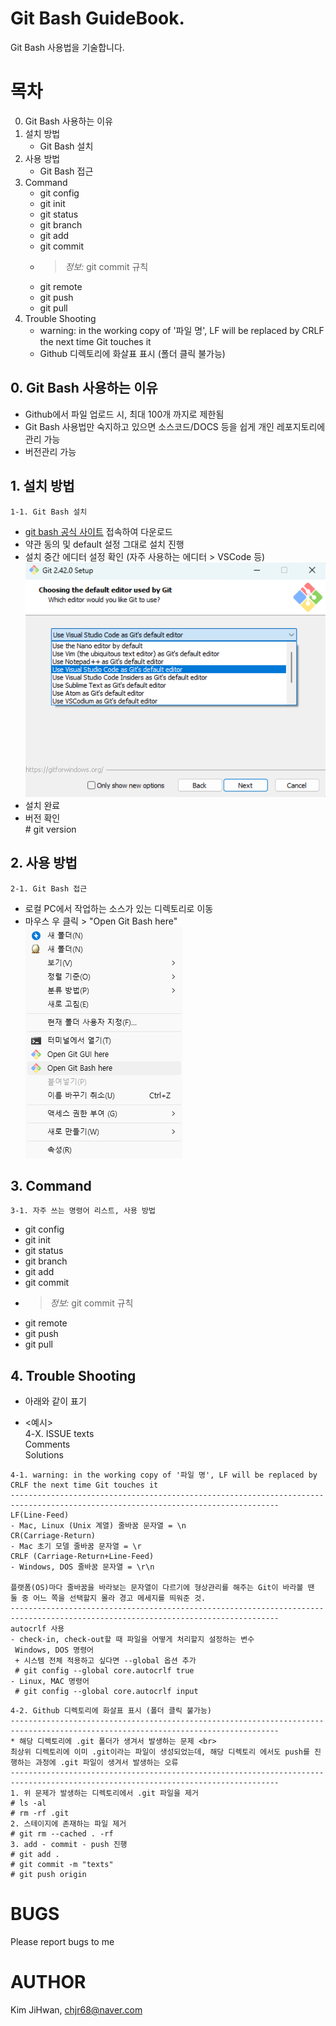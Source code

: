 # Git Bash GuideBook.
Git Bash 사용법을 기술합니다.

# 목차
0. Git Bash 사용하는 이유
1. 설치 방법
    * Git Bash 설치
2. 사용 방법
    * Git Bash 접근
3. Command
    * git config 
    * git init
    * git status
    * git branch
    * git add
    * git commit
    * > *<i class="fa fa-info-circle" aria-hidden="true"></i> 정보:* git commit 규칙
    * git remote
    * git push
    * git pull
4. Trouble Shooting
    * warning: in the working copy of '파일 명', LF will be replaced by CRLF the next time Git touches it
    * Github 디렉토리에 화살표 표시 (폴더 클릭 불가능)

## 0. **Git Bash 사용하는 이유**
* Github에서 파일 업로드 시, 최대 100개 까지로 제한됨
* Git Bash 사용법만 숙지하고 있으면 소스코드/DOCS 등을 쉽게 개인 레포지토리에 관리 가능
* 버전관리 가능
## 1. **설치 방법**
    1-1. Git Bash 설치
* [git bash 공식 사이트](https://git-scm.com/) 접속하여 다운로드
* 약관 동의 및 default 설정 그대로 설치 진행
* 설치 중간 에디터 설정 확인 (자주 사용하는 에디터 > VSCode 등) <br>
![image](https://github.com/chjr68/Git_Bash/blob/main/images/1-1.%20Editor_Setting.png)
* 설치 완료
* 버전 확인 <br>
\# git version

## 2. **사용 방법**
    2-1. Git Bash 접근
* 로컬 PC에서 작업하는 소스가 있는 디렉토리로 이동
* 마우스 우 클릭 > "Open Git Bash here" <br>
![image](https://github.com/chjr68/Git_Bash/blob/main/images/2-1.%20Open_Git_Bash.png)
## 3. **Command**
    3-1. 자주 쓰는 명령어 리스트, 사용 방법
* git config 
* git init
* git status
* git branch
* git add
* git commit
* > *<i class="fa fa-info-circle" aria-hidden="true"></i> 정보:* git commit 규칙
* git remote
* git push
* git pull
## 4. **Trouble Shooting**
- 아래와 같이 표기 <br>

- <예시> <br>
4-X. ISSUE texts <br>
Comments <br>
Solutions <br>

```
4-1. warning: in the working copy of '파일 명', LF will be replaced by CRLF the next time Git touches it
----------------------------------------------------------------------------------------------------------------------------------
LF(Line-Feed)
- Mac, Linux (Unix 계열) 줄바꿈 문자열 = \n 
CR(Carriage-Return)
- Mac 초기 모델 줄바꿈 문자열 = \r
CRLF (Carriage-Return+Line-Feed)
- Windows, DOS 줄바꿈 문자열 = \r\n

플랫폼(OS)마다 줄바꿈을 바라보는 문자열이 다르기에 형상관리를 해주는 Git이 바라볼 땐 둘 중 어느 쪽을 선택할지 몰라 경고 메세지를 띄워준 것.
----------------------------------------------------------------------------------------------------------------------------------
autocrlf 사용
- check-in, check-out할 때 파일을 어떻게 처리할지 설정하는 변수
 Windows, DOS 명령어
 + 시스템 전체 적용하고 싶다면 --global 옵션 추가
 # git config --global core.autocrlf true 
- Linux, MAC 명령어
 # git config --global core.autocrlf input
```
```
4-2. Github 디렉토리에 화살표 표시 (폴더 클릭 불가능)
----------------------------------------------------------------------------------------------------------------------------------
* 해당 디렉토리에 .git 폴더가 생겨서 발생하는 문제 <br>
최상위 디렉토리에 이미 .git이라는 파일이 생성되었는데, 해당 디렉토리 에서도 push를 진행하는 과정에 .git 파일이 생겨서 발생하는 오류
----------------------------------------------------------------------------------------------------------------------------------
1. 위 문제가 발생하는 디렉토리에서 .git 파일을 제거
# ls -al
# rm -rf .git
2. 스테이지에 존재하는 파일 제거
# git rm --cached . -rf
3. add - commit - push 진행
# git add .
# git commit -m "texts"
# git push origin
```

# BUGS
Please report bugs to me

# AUTHOR

Kim JiHwan, <chjr68@naver.com>

